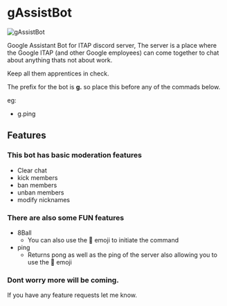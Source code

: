 # gAssistBot

![gAssistBot](https://cdn.discordapp.com/app-icons/773584736295059487/91587a20a327af6e15cdf5f92e4c4d79.png?size=256%22)

Google Assistant Bot for ITAP discord server, The server is a place where the Google ITAP (and other Google employees) can come together to chat about anything thats not about work.

Keep all them apprentices in check.

The prefix for the bot is **g.** so place this before any of the commads below.

eg:
- g.ping

## Features
### This bot has basic moderation features
- Clear chat
- kick members
- ban members
- unban members
- modify nicknames

### There are also some **FUN** features
- 8Ball
  - You can also use the :8ball: emoji to initiate the command
- ping
  - Returns pong as well as the ping of the server also allowing you to use the :ping_pong: emoji


### Dont worry more will be coming.

If you have any feature requests let me know.